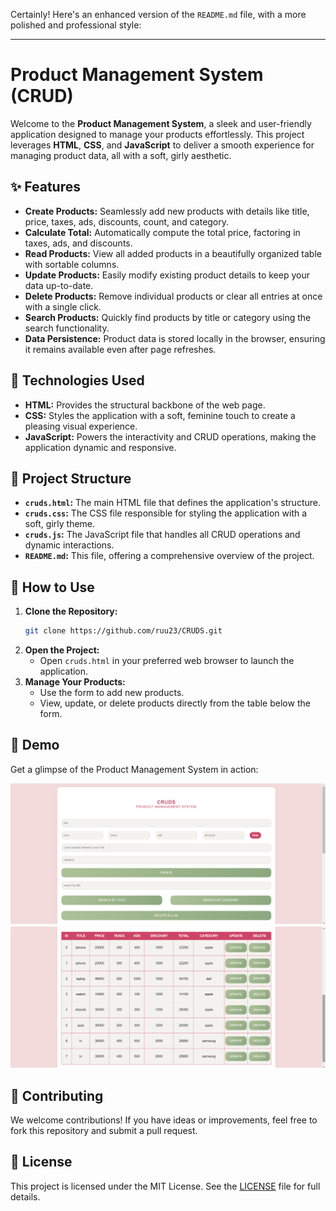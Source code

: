 Certainly! Here's an enhanced version of the `README.md` file, with a more polished and professional style:

---

# **Product Management System (CRUD)**

Welcome to the **Product Management System**, a sleek and user-friendly application designed to manage your products effortlessly. This project leverages **HTML**, **CSS**, and **JavaScript** to deliver a smooth experience for managing product data, all with a soft, girly aesthetic.

## **✨ Features**

- **Create Products:** Seamlessly add new products with details like title, price, taxes, ads, discounts, count, and category.
- **Calculate Total:** Automatically compute the total price, factoring in taxes, ads, and discounts.
- **Read Products:** View all added products in a beautifully organized table with sortable columns.
- **Update Products:** Easily modify existing product details to keep your data up-to-date.
- **Delete Products:** Remove individual products or clear all entries at once with a single click.
- **Search Products:** Quickly find products by title or category using the search functionality.
- **Data Persistence:** Product data is stored locally in the browser, ensuring it remains available even after page refreshes.

## **🔧 Technologies Used**

- **HTML:** Provides the structural backbone of the web page.
- **CSS:** Styles the application with a soft, feminine touch to create a pleasing visual experience.
- **JavaScript:** Powers the interactivity and CRUD operations, making the application dynamic and responsive.

## **📁 Project Structure**

- **`cruds.html`:** The main HTML file that defines the application's structure.
- **`cruds.css`:** The CSS file responsible for styling the application with a soft, girly theme.
- **`cruds.js`:** The JavaScript file that handles all CRUD operations and dynamic interactions.
- **`README.md`:** This file, offering a comprehensive overview of the project.

## **🚀 How to Use**

1. **Clone the Repository:**
   ```bash
   git clone https://github.com/ruu23/CRUDS.git
   ```
2. **Open the Project:**
   - Open `cruds.html` in your preferred web browser to launch the application.
3. **Manage Your Products:**
   - Use the form to add new products.
   - View, update, or delete products directly from the table below the form.

## **🎨 Demo**

Get a glimpse of the Product Management System in action:

![CRUDS1](cruds1.png)
![CRUDS2](cruds2.png)

## **🤝 Contributing**

We welcome contributions! If you have ideas or improvements, feel free to fork this repository and submit a pull request.

## **📄 License**

This project is licensed under the MIT License. See the [LICENSE](LICENSE) file for full details.
